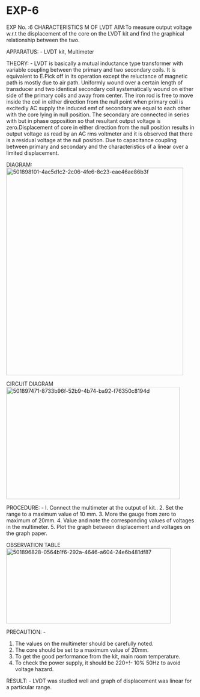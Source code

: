 # EXP-6
EXP No. :6 			CHARACTERISTICS M OF LVDT
AIM:To measure output voltage w.r.t the displacement of the core on the LVDT kit and
find the graphical relationship between the two.

APPARATUS: - LVDT kit, Multimeter

THEORY: - LVDT is basically a mutual inductance type transformer with variable coupling between the primary and two secondary coils. It is equivalent to E.Pick off in its operation except the reluctance of magnetic path is mostly due to air path. Uniformly wound over a certain length of transducer and two identical secondary coil systematically wound on either side of the primary coils and away from center. The iron rod is free to move inside the coil in either direction from the null point when primary coil is excitedly AC supply the induced emf of secondary are equal to each other with the core lying in null position. The secondary are connected in series with but in phase opposition so that resultant output voltage is zero.Displacement of core in either direction from the null position results in output voltage as read by an AC rms voltmeter and it is observed that there is a residual voltage at the null position. Due to capacitance coupling between primary and secondary and the characteristics of a linear over a limited  displacement.

DIAGRAM:
<img width="471" height="551" alt="501898101-4ac5d1c2-2c06-4fe6-8c23-eae46ae86b3f" src="https://github.com/user-attachments/assets/9d44e58e-7784-4568-bb7c-9fac729cacc6" />

CIRCUIT DIAGRAM
<img width="462" height="298" alt="501897471-8733b96f-52b9-4b74-ba92-f76350c8194d" src="https://github.com/user-attachments/assets/cdb93456-b1c9-451f-b9b1-7b5fd60a93e1" />

PROCEDURE: -
I. Connect the multimeter at the output of kit..
2. Set the range to a maximum value of 10 mm.
3. More the gauge from zero to maximum of 20mm.
4. Value and note the corresponding values of voltages in the multimeter.
5. Plot the graph between displacement and voltages on the graph paper.


OBSERVATION TABLE
<img width="438" height="200" alt="501896828-0564b1f6-292a-4646-a604-24e6b481df87" src="https://github.com/user-attachments/assets/24ccc691-071d-4694-b302-7645aba128c2" />

PRECAUTION: -
1. The values on the multimeter should be carefully noted.
2. The core should be set to a maximum value of 20mm.
3. To get the good performance from the kit, main room temperature.
4. To check the power supply, it should be 220+!- 10% 50Hz to avoid voltage hazard.

RESULT: - LVDT was studied well and graph of displacement was linear for a particular range.
